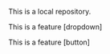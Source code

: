 <p>This is a local repository.</p>
<p>This is a feature [dropdown]</p>
<p>This is a feature [button]</p>
